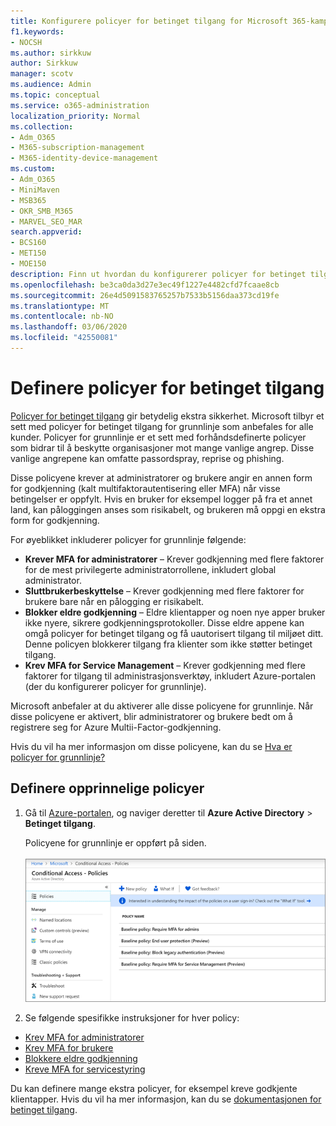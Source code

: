 ```yaml
---
title: Konfigurere policyer for betinget tilgang for Microsoft 365-kampanjer
f1.keywords:
- NOCSH
ms.author: sirkkuw
author: Sirkkuw
manager: scotv
ms.audience: Admin
ms.topic: conceptual
ms.service: o365-administration
localization_priority: Normal
ms.collection:
- Adm_O365
- M365-subscription-management
- M365-identity-device-management
ms.custom:
- Adm_O365
- MiniMaven
- MSB365
- OKR_SMB_M365
- MARVEL_SEO_MAR
search.appverid:
- BCS160
- MET150
- MOE150
description: Finn ut hvordan du konfigurerer policyer for betinget tilgang for Microsoft 365-kampanjer for å legge til betydelig ekstra sikkerhet.
ms.openlocfilehash: be3ca0da3d27e3ec49f1227e4482cfd7fcaae8cb
ms.sourcegitcommit: 26e4d5091583765257b7533b5156daa373cd19fe
ms.translationtype: MT
ms.contentlocale: nb-NO
ms.lasthandoff: 03/06/2020
ms.locfileid: "42550081"
---
```

# <a name="set-up-conditional-access-policies"></a>Definere policyer for betinget tilgang

[Policyer for betinget tilgang](https://docs.microsoft.com/azure/active-directory/conditional-access/overview) gir betydelig ekstra sikkerhet. Microsoft tilbyr et sett med policyer for betinget tilgang for grunnlinje som anbefales for alle kunder. Policyer for grunnlinje er et sett med forhåndsdefinerte policyer som bidrar til å beskytte organisasjoner mot mange vanlige angrep. Disse vanlige angrepene kan omfatte passordspray, reprise og phishing.

Disse policyene krever at administratorer og brukere angir en annen form for godkjenning (kalt multifaktorautentisering eller MFA) når visse betingelser er oppfylt. Hvis en bruker for eksempel logger på fra et annet land, kan påloggingen anses som risikabelt, og brukeren må oppgi en ekstra form for godkjenning. 

For øyeblikket inkluderer policyer for grunnlinje følgende:
- **Krever MFA for administratorer** &ndash; Krever godkjenning med flere faktorer for de mest privilegerte administratorrollene, inkludert global administrator.
- **Sluttbrukerbeskyttelse** &ndash; Krever godkjenning med flere faktorer for brukere bare når en pålogging er risikabelt. 
- **Blokker eldre godkjenning** &ndash; Eldre klientapper og noen nye apper bruker ikke nyere, sikrere godkjenningsprotokoller. Disse eldre appene kan omgå policyer for betinget tilgang og få uautorisert tilgang til miljøet ditt. Denne policyen blokkerer tilgang fra klienter som ikke støtter betinget tilgang. 
- **Krev MFA for Service Management** &ndash; Krever godkjenning med flere faktorer for tilgang til administrasjonsverktøy, inkludert Azure-portalen (der du konfigurerer policyer for grunnlinje). 

Microsoft anbefaler at du aktiverer alle disse policyene for grunnlinje. Når disse policyene er aktivert, blir administratorer og brukere bedt om å registrere seg for Azure Multii-Factor-godkjenning.

Hvis du vil ha mer informasjon om disse policyene, kan du se [Hva er policyer for grunnlinje?](https://docs.microsoft.com/azure/active-directory/conditional-access/concept-baseline-protection)


## <a name="set-up-baseline-policies"></a>Definere opprinnelige policyer

1. Gå til [Azure-portalen](https://portal.azure.com), og naviger deretter til **Azure Active Directory** \> **Betinget tilgang**.
    
    Policyene for grunnlinje er oppført på siden. <br/> <br/>
    ![Side som viser policyer for grunnlinje for betinget tilgang.](../media/baslinepolicies.png)
1. Se følgende spesifikke instruksjoner for hver policy:

  - [Krev MFA for administratorer](https://docs.microsoft.com/azure/active-directory/conditional-access/howto-baseline-protect-administrators)
- [Krev MFA for brukere](https://docs.microsoft.com/azure/active-directory/conditional-access/howto-baseline-protect-end-users)  
 - [Blokkere eldre godkjenning](https://docs.microsoft.com/azure/active-directory/conditional-access/howto-baseline-protect-legacy-auth)
  - [Kreve MFA for servicestyring](https://docs.microsoft.com/azure/active-directory/conditional-access/howto-baseline-protect-azure)

Du kan definere mange ekstra policyer, for eksempel kreve godkjente klientapper. Hvis du vil ha mer informasjon, kan du se [dokumentasjonen for betinget tilgang](https://docs.microsoft.com/azure/active-directory/conditional-access/).
